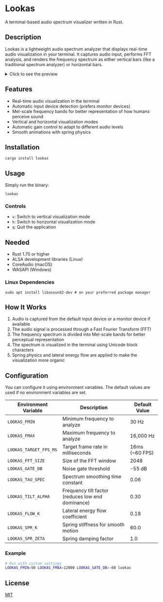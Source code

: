 # Lookas

A terminal-based audio spectrum visualizer written in Rust.

## Description

Lookas is a lightweight audio spectrum analyzer that displays real-time audio visualization in your terminal. It captures audio input, performs FFT analysis, and renders the frequency spectrum as either vertical bars (like a traditional spectrum analyzer) or horizontal bars.

<details>
  <summary>Click to see the preview</summary>

  ![Visualizer preview](https://github.com/user-attachments/assets/1533afdf-3826-4e14-839f-9b880864bac1)

</details>


## Features

- Real-time audio visualization in the terminal
- Automatic input device detection (prefers monitor devices)
- Mel-scale frequency bands for better representation of how humans perceive sound
- Vertical and horizontal visualization modes
- Automatic gain control to adapt to different audio levels
- Smooth animations with spring physics

## Installation

```
cargo install lookas
```

## Usage

Simply run the binary:

```
lookas
```

### Controls

- `v`: Switch to vertical visualization mode
- `h`: Switch to horizontal visualization mode
- `q`: Quit the application

## Needed

- Rust 1.70 or higher
- ALSA development libraries (Linux)
- CoreAudio (macOS)
- WASAPI (Windows)

### Linux Dependencies

```
sudo apt install libasound2-dev # on your preferred package manager
```

## How It Works

1. Audio is captured from the default input device or a monitor device if available
2. The audio signal is processed through a Fast Fourier Transform (FFT)
3. The frequency spectrum is divided into Mel-scale bands for better perceptual representation
4. The spectrum is visualized in the terminal using Unicode block characters
5. Spring physics and lateral energy flow are applied to make the visualization more organic

## Configuration

You can configure it using environment variables. The default values are used if no environment variables are set.

| Environment Variable   | Description                                       | Default Value  |
| ---------------------- | ------------------------------------------------- | -------------- |
| `LOOKAS_FMIN`          | Minimum frequency to analyze                      | 30 Hz          |
| `LOOKAS_FMAX`          | Maximum frequency to analyze                      | 16,000 Hz      |
| `LOOKAS_TARGET_FPS_MS` | Target frame rate in milliseconds                 | 16ms (~60 FPS) |
| `LOOKAS_FFT_SIZE`      | Size of the FFT window                            | 2048           |
| `LOOKAS_GATE_DB`       | Noise gate threshold                              | -55 dB         |
| `LOOKAS_TAU_SPEC`      | Spectrum smoothing time constant                  | 0.06           |
| `LOOKAS_TILT_ALPHA`    | Frequency tilt factor (reduces low end dominance) | 0.30           |
| `LOOKAS_FLOW_K`        | Lateral energy flow coefficient                   | 0.18           |
| `LOOKAS_SPR_K`         | Spring stiffness for smooth motion                | 60.0           |
| `LOOKAS_SPR_ZETA`      | Spring damping factor                             | 1.0            |

### Example

```bash
# Run with custom settings
LOOKAS_FMIN=50 LOOKAS_FMAX=12000 LOOKAS_GATE_DB=-60 lookas
```

## License

[MIT](/LICENSE)
